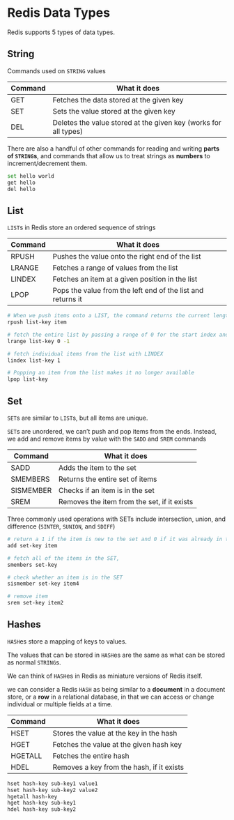 # Redis Data Types

Redis supports 5 types of data types.

## String

Commands used on `STRING` values

| Command | What it does |
|---|---|
| GET | Fetches the data stored at the given key |
| SET | Sets the value stored at the given key |
| DEL | Deletes the value stored at the given key (works for all types) |

There are also a handful of other commands for reading and writing **parts of `STRING`s**, and commands that allow us to treat strings as **numbers** to increment/decrement them.

```sh
set hello world
get hello
del hello
```

## List

`LIST`s in Redis store an ordered sequence of strings

| Command | What it does |
|---|---|
| RPUSH | Pushes the value onto the right end of the list |
| LRANGE | Fetches a range of values from the list |
| LINDEX | Fetches an item at a given position in the list |
| LPOP | Pops the value from the left end of the list and returns it |

```sh
# When we push items onto a LIST, the command returns the current length of the list.
rpush list-key item

# fetch the entire list by passing a range of 0 for the start index and -1 for the last index.
lrange list-key 0 -1

# fetch individual items from the list with LINDEX
lindex list-key 1

# Popping an item from the list makes it no longer available
lpop list-key
```

## Set

`SET`s are similar to `LIST`s, but all items are unique.

`SET`s are unordered, we can’t push and pop items from the
ends. Instead, we add and remove items by value with the `SADD` and `SREM` commands

| Command | What it does |
|---|---|
| SADD | Adds the item to the set |
| SMEMBERS | Returns the entire set of items |
| SISMEMBER | Checks if an item is in the set |
| SREM | Removes the item from the set, if it exists |

Three commonly used operations with SETs include intersection, union, and difference (`SINTER`, `SUNION`, and `SDIFF`)

```sh
# return a 1 if the item is new to the set and 0 if it was already in the SET
add set-key item

# fetch all of the items in the SET,
smembers set-key

# check whether an item is in the SET
sismember set-key item4

# remove item
srem set-key item2
```

## Hashes

`HASH`es store a mapping of keys to values.

The values that can be stored in `HASH`es are the same as what can be stored as normal `STRING`s.

We can think of `HASH`es in Redis as miniature versions of Redis itself.

we can consider a Redis `HASH` as being similar to a **document** in a document store, or a **row** in a relational database, in that we can access or change individual or multiple fields at a time.

| Command | What it does |
|---|---|
| HSET | Stores the value at the key in the hash |
| HGET | Fetches the value at the given hash key |
| HGETALL | Fetches the entire hash |
| HDEL | Removes a key from the hash, if it exists |

```sh
hset hash-key sub-key1 value1
hset hash-key sub-key2 value2
hgetall hash-key
hget hash-key sub-key1
hdel hash-key sub-key2
```
